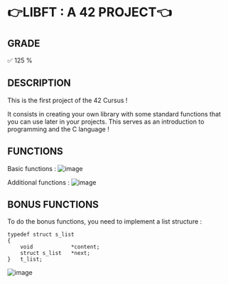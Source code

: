 # 👉LIBFT : A 42 PROJECT👈

## GRADE
✅ 125 %

## DESCRIPTION
This is the first project of the 42 Cursus !

It consists in creating your own library with some standard functions that you can use later in your projects.
This serves as an introduction to programming and the C language !

## FUNCTIONS
Basic functions : 
![image](https://github.com/livsauze/Libft/assets/152202534/935b5d13-eeb9-4a8b-8e91-09a53d5464f2)

Additional functions : 
![image](https://github.com/livsauze/Libft/assets/152202534/d4f00c33-bf7a-4b24-9171-324d92a983e2)

## BONUS FUNCTIONS
To do the bonus functions, you need to implement a list structure : 
```
typedef struct s_list
{
	void			*content;
	struct s_list	*next;
}	t_list;
```
![image](https://github.com/livsauze/Libft/assets/152202534/0c53d883-ff24-4f66-9cdd-872612e14579)
